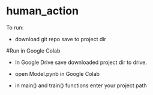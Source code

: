 # human_action

To run:

- download git repo save to project dir

#Run in Google Colab

- In Google Drive save downloaded project dir to drive.

- open Model.pynb in Google Colab

- in main() and train() functions enter your project path 


